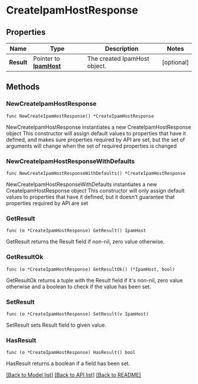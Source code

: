 # CreateIpamHostResponse

## Properties

Name | Type | Description | Notes
------------ | ------------- | ------------- | -------------
**Result** | Pointer to [**IpamHost**](IpamHost.md) | The created IpamHost object. | [optional] 

## Methods

### NewCreateIpamHostResponse

`func NewCreateIpamHostResponse() *CreateIpamHostResponse`

NewCreateIpamHostResponse instantiates a new CreateIpamHostResponse object
This constructor will assign default values to properties that have it defined,
and makes sure properties required by API are set, but the set of arguments
will change when the set of required properties is changed

### NewCreateIpamHostResponseWithDefaults

`func NewCreateIpamHostResponseWithDefaults() *CreateIpamHostResponse`

NewCreateIpamHostResponseWithDefaults instantiates a new CreateIpamHostResponse object
This constructor will only assign default values to properties that have it defined,
but it doesn't guarantee that properties required by API are set

### GetResult

`func (o *CreateIpamHostResponse) GetResult() IpamHost`

GetResult returns the Result field if non-nil, zero value otherwise.

### GetResultOk

`func (o *CreateIpamHostResponse) GetResultOk() (*IpamHost, bool)`

GetResultOk returns a tuple with the Result field if it's non-nil, zero value otherwise
and a boolean to check if the value has been set.

### SetResult

`func (o *CreateIpamHostResponse) SetResult(v IpamHost)`

SetResult sets Result field to given value.

### HasResult

`func (o *CreateIpamHostResponse) HasResult() bool`

HasResult returns a boolean if a field has been set.


[[Back to Model list]](../README.md#documentation-for-models) [[Back to API list]](../README.md#documentation-for-api-endpoints) [[Back to README]](../README.md)


